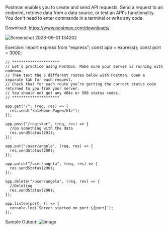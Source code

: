 Postman enables you to create and send API requests. Send a request to an endpoint, retrieve data from a data source, or test an API's functionality. You don't need to enter commands in a terminal or write any code.

Download: https://www.postman.com/downloads/

![Screenshot 2023-09-01 134202](https://github.com/kanish13/Learn-Express-JS/assets/111358462/cd048f09-965f-4246-adc3-03c7b3c78138)

Exercise: 
    import express from "express";
    const app = express();
    const port = 3000;
    
    // *********************
    // Let’s practice using Postman. Make sure your server is running with nodemon.
    // Then test the 5 different routes below with Postman. Open a separate tab for each request.
    // Check that for each route you’re getting the correct status code returned to you from your server.
    // You should not get any 404s or 500 status codes.
    // *********************
    
    app.get("/", (req, res) => {
      res.send("<h1>Home Page</h1>");
    });
    
    app.post("/register", (req, res) => {
      //Do something with the data
      res.sendStatus(201);
    });
    
    app.put("/user/angela", (req, res) => {
      res.sendStatus(200);
    });
    
    app.patch("/user/angela", (req, res) => {
      res.sendStatus(200);
    });
    
    app.delete("/user/angela", (req, res) => {
      //Deleting
      res.sendStatus(200);
    });
    
    app.listen(port, () => {
      console.log(`Server started on port ${port}`);
    });

Sample Output:
![image](https://github.com/kanish13/Learn-Express-JS/assets/111358462/f41b243b-2745-4a83-a2c2-3e347065371c)


    
